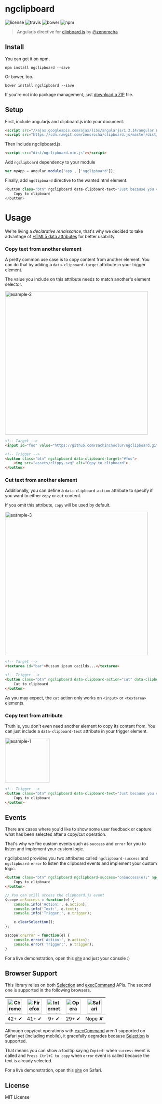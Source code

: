 # ngclipboard

![license](https://img.shields.io/npm/l/ngclipboard.svg)
![travis](https://travis-ci.org/sachinchoolur/ngclipboard.svg?branch=master)
![bower](https://img.shields.io/bower/v/ngclipboard.svg)
![npm](https://img.shields.io/npm/v/ngclipboard.svg)

> Angularjs directive for [clipboard.js](http://zenorocha.github.io/clipboard.js/) by [@zenorocha](https://twitter.com/zenorocha)

## Install

You can get it on npm.

```
npm install ngclipboard --save
```

Or bower, too.

```
bower install ngclipboard --save
```

If you're not into package management, just [download a ZIP](https://github.com/sachinchoolur/ngclipboard/archive/master.zip) file.

## Setup

First, include angularjs and clipboard.js into your document. 

```html
<script src="//ajax.googleapis.com/ajax/libs/angularjs/1.3.14/angular.min.js"></script>
<script src="https://cdn.rawgit.com/zenorocha/clipboard.js/master/dist/clipboard.min.js"></script>
```

Then Include ngclipboard.js. 

```html
<script src="dist/ngclipboard.min.js"></script>
```
Add `ngclipboard` dependency to your module
```javascript
var myApp = angular.module('app', ['ngclipboard']);
```

Finally, add `ngclipboard` directive to the wanted html element.

```javascript
<button class="btn" ngclipboard data-clipboard-text="Just because you can doesn't mean you should — clipboard.js">
    Copy to clipboard
</button>
```

# Usage

We're living a _declarative renaissance_, that's why we decided to take advantage of [HTML5 data attributes](https://developer.mozilla.org/en-US/docs/Web/Guide/HTML/Using_data_attributes) for better usability.

### Copy text from another element

A pretty common use case is to copy content from another element. You can do that by adding a `data-clipboard-target` attribute in your trigger element.

The value you include on this attribute needs to match another's element selector.

<a href="https://zenorocha.github.io/clipboard.js/#example-target"><img width="473" alt="example-2" src="https://cloud.githubusercontent.com/assets/398893/9983467/a4946aaa-5fb1-11e5-9780-f09fcd7ca6c8.png"></a>

```html
<!-- Target -->
<input id="foo" value="https://github.com/sachinchoolur/ngclipboard.git">

<!-- Trigger -->
<button class="btn" ngclipboard data-clipboard-target="#foo">
    <img src="assets/clippy.svg" alt="Copy to clipboard">
</button>
```

### Cut text from another element

Additionally, you can define a `data-clipboard-action` attribute to specify if you want to either `copy` or `cut` content.

If you omit this attribute, `copy` will be used by default.

<a href="https://zenorocha.github.io/clipboard.js/#example-action"><img width="473" alt="example-3" src="https://cloud.githubusercontent.com/assets/398893/10000358/7df57b9c-6050-11e5-9cd1-fbc51d2fd0a7.png"></a>

```html
<!-- Target -->
<textarea id="bar">Mussum ipsum cacilds...</textarea>

<!-- Trigger -->
<button class="btn" ngclipboard data-clipboard-action="cut" data-clipboard-target="#bar">
    Cut to clipboard
</button>
```

As you may expect, the `cut` action only works on `<input>` or `<textarea>` elements.

### Copy text from attribute

Truth is, you don't even need another element to copy its content from. You can just include a `data-clipboard-text` attribute in your trigger element.

<a href="https://zenorocha.github.io/clipboard.js/#example-text"><img width="147" alt="example-1" src="https://cloud.githubusercontent.com/assets/398893/10000347/6e16cf8c-6050-11e5-9883-1c5681f9ec45.png"></a>

```html
<!-- Trigger -->
<button class="btn" ngclipboard data-clipboard-text="Just because you can doesn't mean you should — clipboard.js">
    Copy to clipboard
</button>
```

## Events

There are cases where you'd like to show some user feedback or capture what has been selected after a copy/cut operation.

That's why we fire custom events such as `success` and `error` for you to listen and implement your custom logic.

ngclipboard provides you two attributes called `ngclipboard-success` and `ngclipboard-error` to listen the clipboard events and implement your custom logic.

```html
<button class="btn" ngclipboard ngclipboard-success="onSuccess(e);" ngclipboard-error="onError(e);" data-clipboard-text="Just because you can doesn't mean you should — clipboard.js">
    Copy to clipboard
</button>
```

```js
// You can still access the clipboard.js event
$scope.onSuccess = function(e) {
    console.info('Action:', e.action);
    console.info('Text:', e.text);
    console.info('Trigger:', e.trigger);

    e.clearSelection();
};

$scope.onError = function(e) {
    console.error('Action:', e.action);
    console.error('Trigger:', e.trigger);
}

```

For a live demonstration, open this [site](https://sachinchoolur.github.io/ngclipboard/) and just your console :)


## Browser Support

This library relies on both [Selection](https://developer.mozilla.org/en-US/docs/Web/API/Selection) and [execCommand](https://developer.mozilla.org/en-US/docs/Web/API/Document/execCommand) APIs. The second one is supported in the following browsers.

| <img src="https://zenorocha.github.io/clipboard.js/assets/images/chrome.png" width="48px" height="48px" alt="Chrome logo"> | <img src="https://zenorocha.github.io/clipboard.js/assets/images/firefox.png" width="48px" height="48px" alt="Firefox logo"> | <img src="https://zenorocha.github.io/clipboard.js/assets/images/ie.png" width="48px" height="48px" alt="Internet Explorer logo"> | <img src="https://zenorocha.github.io/clipboard.js/assets/images/opera.png" width="48px" height="48px" alt="Opera logo"> | <img src="https://zenorocha.github.io/clipboard.js/assets/images/safari.png" width="48px" height="48px" alt="Safari logo"> |
|:---:|:---:|:---:|:---:|:---:|
| 42+ ✔ | 41+ ✔ | 9+ ✔ | 29+ ✔ | Nope ✘ |

Although copy/cut operations with [execCommand](https://developer.mozilla.org/en-US/docs/Web/API/Document/execCommand) aren't supported on Safari yet (including mobile), it gracefully degrades because [Selection](https://developer.mozilla.org/en-US/docs/Web/API/Selection) is supported.

That means you can show a tooltip saying `Copied!` when `success` event is called and `Press Ctrl+C to copy` when `error` event is called because the text is already selected.

For a live demonstration, open this [site](https://sachinchoolur.github.io/ngclipboard/) on Safari.

## License

MIT License
